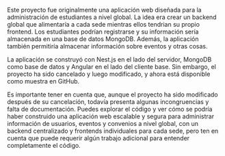 Este proyecto fue originalmente una aplicación web diseñada para la administración de estudiantes a nivel global. La idea era crear un backend global que alimentaría a cada sede mientras ellos tendrian su propio frontend. Los estudiantes podrían registrarse y su información sería almacenada en una base de datos MongoDB. Además, la aplicación también permitiría almacenar información sobre eventos y otras cosas.

La aplicación se construyó con Nest.js en el lado del servidor, MongoDB como base de datos y Angular en el lado del cliente base. Sin embargo, el proyecto ha sido cancelado y luego modificado, y ahora está disponible como muestra en GitHub.

Es importante tener en cuenta que, aunque el proyecto ha sido modificado después de su cancelación, todavía presenta algunas incongruencias y falta de documentación. Puedes explorar el código y ver cómo se podría haber construido una aplicación web escalable y segura para administrar información de usuarios, eventos y convenios a nivel global, con un backend centralizado y frontends individuales para cada sede, pero ten en cuenta que puede requerir algún trabajo adicional para entender completamente el código.
